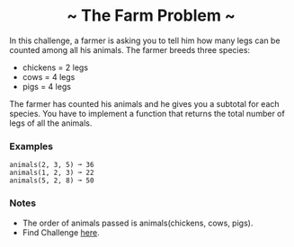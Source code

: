 <h1 align='center'>~ The Farm Problem ~</h1>

<p>In this challenge, a farmer is asking you to tell him how many legs can be counted among all his animals. The farmer breeds three species: </p>

<ul>
  <li>chickens = 2 legs</li>
  <li>cows = 4 legs</li>
  <li>pigs = 4 legs</li>
</ul>

<p>The farmer has counted his animals and he gives you a subtotal for each species. You have to implement a function that returns the total number of legs of all the animals.</p>

<h3>Examples</h3>

```
animals(2, 3, 5) ➞ 36
animals(1, 2, 3) ➞ 22
animals(5, 2, 8) ➞ 50
```

<h3>Notes</h3>
<ul>
  <li>The order of animals passed is animals(chickens, cows, pigs).</li>
  <li>Find Challenge <a href="https://edabit.com/challenge/8Qg78sf5SNDEANKti">here</a>.</li>
</ul>